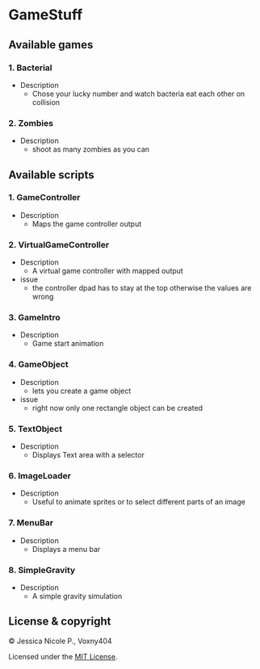 # GameStuff

## Available games
### 1. Bacterial
  * Description
    * Chose your lucky number and watch bacteria eat each other on collision
### 2. Zombies
  * Description
    * shoot as many zombies as you can


## Available scripts

### 1. GameController
* Description
  * Maps the game controller output
### 2. VirtualGameController
* Description
  * A virtual game controller with mapped output
* issue
  * the controller dpad has to stay at the top otherwise the values are wrong
### 3. GameIntro
* Description
  * Game start animation
### 4. GameObject
* Description
  * lets you create a game object
* issue
  * right now only one rectangle object can be created
### 5. TextObject
* Description
  * Displays Text area with a selector
### 6. ImageLoader
* Description
  * Useful to animate sprites or to select different parts of an image
### 7. MenuBar
* Description
  * Displays a menu bar
### 8. SimpleGravity
* Description
  * A simple gravity simulation
## License & copyright
 © Jessica Nicole P., Voxny404

 Licensed under the [MIT License](LICENSE).
